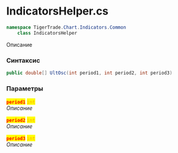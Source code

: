 
# IndicatorsHelper.cs
```csharp
namespace TigerTrade.Chart.Indicators.Common  
    class IndicatorsHelper
```

Описание

### Синтаксис
```csharp
public double[] UltOsc(int period1, int period2, int period3)
```

### Параметры  
<mark style="color:red;">**`period1`**</mark> <mark style="color:orange;">`int`</mark>  
 *Описание*  
  
<mark style="color:red;">**`period2`**</mark> <mark style="color:orange;">`int`</mark>  
 *Описание*  
  
<mark style="color:red;">**`period3`**</mark> <mark style="color:orange;">`int`</mark>  
 *Описание*  
  

                    
                    